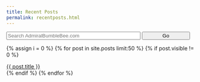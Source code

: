 ```yaml
---
title: Recent Posts
permalink: recentposts.html
---
```


<html>
<head>
  <link rel="stylesheet" id="mainstyle" href="{{ "/css/main.css" | prepend: site.baseurl }}">
  <script type="text/javascript" src="/admt/admt.js"> </script>
  <script>
//  up_fonto = function ( e ) {
//  console.log("Hey!"); 
//  e.target.style.fontSize = "20px";
//  }
//  flexFont = function () {
//    var divs = document.getElementsByClassName("flexFont");
//    for(var i = 0; i < divs.length; i++) {
//    var charl = divs[i].childNodes[1].innerHTML.length;
//        var relFontSize = divs[i].offsetWidth / charl * 2;
//        var minSize = Math.min(relFontSize, 20);
//        divs[i].style.fontSize = Math.floor(minSize) + 'px';
//        //divs[i].addEventListener("mouseover", up_fonto);
//    }
//};

window.onload = function(event) {
    //flexFont();
};
window.onresize = function(event) {
    //flexFont();
};
  </script>
</head>
<body class="side-bar-body">

<form method="get" id="search" action="http://duckduckgo.com/" target="new" style="margin-bottom: 5px">
  <input type="hidden" name="sites" value="admiralbumblebee.com"/>
  <input type="hidden" name="k8" value="#444444"/>
  <input type="hidden" name="k9" value="#D51920"/>
  <input type="hidden" name="kt" value="h"/>
  <input type="text" name="q" maxlength="255" placeholder="Search AdmiralBumbleBee.com" style="width: 70%;" />
  <input type="submit" value="Go" style="width: 25%;" />
</form>

{% assign i = 0 %}
{% for post in site.posts limit:50 %}
  {% if post.visible != 0 %}
  <div class="recent-post flexFont">
    <a class="recent-post-link" href="{{ post.url }}" target="_parent">{{ post.title }}</a>
  </div>
  {% endif %}
{% endfor %}
</body>
</html>

